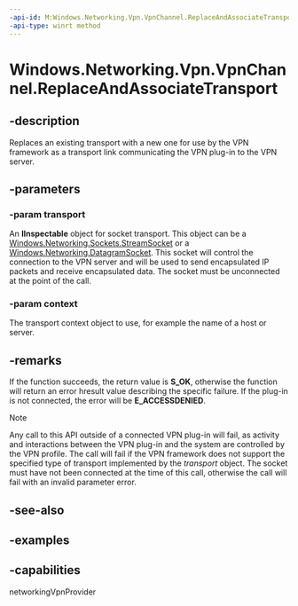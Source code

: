 ```yaml
---
-api-id: M:Windows.Networking.Vpn.VpnChannel.ReplaceAndAssociateTransport(System.Object,System.Object)
-api-type: winrt method
---
```


<!-- Method syntax.
public void VpnChannel.ReplaceAndAssociateTransport(Object transport, Object context)
-->

# Windows.Networking.Vpn.VpnChannel.ReplaceAndAssociateTransport

## -description
Replaces an existing transport with a new one for use by the VPN framework as a transport link communicating the VPN plug-in to the VPN server.

## -parameters
### -param transport
An **IInspectable** object for socket transport. This object can be a [Windows.Networking.Sockets.StreamSocket](/uwp/api/windows.networking.sockets.streamsocket) or a [Windows.Networking.DatagramSocket](../windows.networking.sockets/datagramsocket.md). This socket will control the connection to the VPN server and will be used to send encapsulated IP packets and receive encapsulated data. The socket must be unconnected at the point of the call.

### -param context
The transport context object to use, for example the name of a host or server.

## -remarks
If the function succeeds, the return value is **S_OK**, otherwise the function will return an error hresult value describing the specific failure. If the plug-in is not connected, the error will be **E_ACCESSDENIED**.

> [!NOTE]
> Any call to this API outside of a connected VPN plug-in will fail, as activity and interactions between the VPN plug-in and the system are controlled by the VPN profile. The call will fail if the VPN framework does not support the specified type of transport implemented by the *transport* object. The socket must have not been connected at the time of this call, otherwise the call will fail with an invalid parameter error.


## -see-also

## -examples

## -capabilities
networkingVpnProvider
